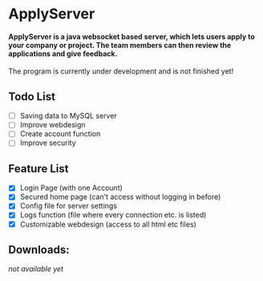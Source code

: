 # ApplyServer

#### ApplyServer is a java websocket based server, which lets users apply to your company or project. The team members can then review the applications and give feedback. 

The program is currently under development and is not finished yet!

## Todo List

- [ ] Saving data to MySQL server
- [ ] Improve webdesign
- [ ] Create account function
- [ ] Improve security

## Feature List

- [x] Login Page (with one Account)
- [x] Secured home page (can't access without logging in before)
- [x] Config file for server settings
- [x] Logs function (file where every connection etc. is listed)
- [x] Customizable webdesign (access to all html etc files)

## Downloads:

*not available yet*